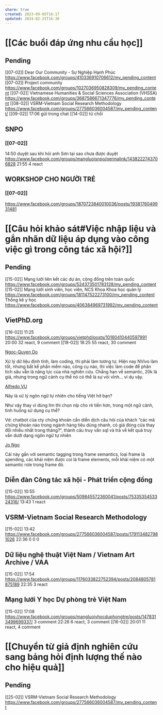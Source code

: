 ```yaml
---
share: true
created: 2023-09-05T16:17
updated: 2024-02-25T16:30
---
```

# [[Các buổi đáp ứng nhu cầu học]]
## Pending
[[07-02]] Dear Our Community - Sự Nghiệp Hạnh Phúc https://www.facebook.com/groups/410336910706612/my_pending_content
[[07-02]] Project community https://www.facebook.com/groups/1027036950828309/my_pending_content
[[07-02]] Vietnamese Humanities & Social Sciences Association (VHSSA) https://www.facebook.com/groups/3687586671347776/my_pending_content
[[08-02]] VSRM-Vietnam Social Research Methodology https://www.facebook.com/groups/277566036004587/my_pending_content/
    [[09-02]] 17:06 gửi trong chat
    [[14-02]] từ chối

## SNPO
### [[07-02]]
14:50 duyệt sau khi hỏi anh Sơn tại sao chưa được duyệt https://www.facebook.com/groups/mangluoisnpo/permalink/1438222743706828
21:55 4 react

## WORKSHOP CHO NGƯỜI TRẺ
### [[07-02]]
https://www.facebook.com/groups/1870723840010036/posts/1938176049931481

# [[Câu hỏi khảo sát#Việc nhập liệu và gắn nhãn dữ liệu áp dụng vào công việc gì trong công tác xã hội?]]
## Pending
[[15-02]] Mạng lưới liên kết các dự án, cộng đồng trên toàn quốc https://www.facebook.com/groups/524373501783128/my_pending_content
[[15-02]] Mạng lưới sinh viên, học viên, NCS Khoa Khoa học quản lý https://www.facebook.com/groups/181147522273100/my_pending_content
Thống kê y học https://www.facebook.com/groups/406384969731992/my_pending_content

## VietPhD.org
[[16-02]] 11:25 https://www.facebook.com/groups/vietphd/posts/10160410440597991
20:00 32 react, 9 comment
[[18-02]] 18:25 55 react, 30 comment

[Ngoc-Quyen Do](https://www.facebook.com/groups/14115377990/user/100003619180169/?__cft__[0]=AZV23E1fCiHb9vN_t-H-tuaLlu5kqneEFE1gpOLY0u8ufCVrdA0GG2c8Vx_0el3cOwNJkUJCaIa6CF0lVH42Ob3RgIoaoT3y59E3i5Ccppe7iOF4Alc8K4rht6k4bwppXEZSav79I4Aoh6OhxDJz4fGv&__tn__=R]-R)

Xử lý dữ liệu định tính, làm coding, thì phải làm tương tự. Hiện nay NVivo làm tốt, nhưng bất kể phần mềm nào, công cụ nào, thì việc làm code để phân tích sâu vẫn là năng lực của nhà nghiên cứu. Chẳng hạn về semantic, 20k là giá, nhưng trong ngữ cảnh cụ thể nó có thể là sự vòi vĩnh… ví dụ vậy.

[Alfredo VU](https://www.facebook.com/groups/14115377990/user/100001734587643/?__cft__[0]=AZV23E1fCiHb9vN_t-H-tuaLlu5kqneEFE1gpOLY0u8ufCVrdA0GG2c8Vx_0el3cOwNJkUJCaIa6CF0lVH42Ob3RgIoaoT3y59E3i5Ccppe7iOF4Alc8K4rht6k4bwppXEZSav79I4Aoh6OhxDJz4fGv&__tn__=R]-R)

Này là xử lý ngôn ngữ tự nhiên cho tiếng Việt hở bạn?

Như vậy thay vì dùng llm thì chọn nlp cho rẻ tiền hơn, trong một ngữ cảnh, tình huống sử dụng cụ thể?

Vd: chatbot của cty chứng khoán cần diễn dịch câu hỏi của khách “các mã chứng khoán nào trong ngành hàng tiêu dùng nhanh, có giá đóng cửa thay đổi nhiều nhất trong tháng?”, thành câu truy vấn sql và trả về kết quả truy vấn dưới dạng ngôn ngữ tự nhiên

[Jo Ngo](https://www.facebook.com/groups/14115377990/user/100013294099120/?__cft__[0]=AZV23E1fCiHb9vN_t-H-tuaLlu5kqneEFE1gpOLY0u8ufCVrdA0GG2c8Vx_0el3cOwNJkUJCaIa6CF0lVH42Ob3RgIoaoT3y59E3i5Ccppe7iOF4Alc8K4rht6k4bwppXEZSav79I4Aoh6OhxDJz4fGv&__tn__=R]-R)

Cái này gần với semantic tagging trong frame semantics, loại frame là spending, các khái niệm được coi là frame elements, mỗi khái niệm có một semantic role trong frame đó.


## Diễn đàn Công tác xã hội - Phát triển cộng đồng
[[15-02]] 10:55 https://www.facebook.com/groups/509845572360041/posts/7533535453324316/
13:43 1 react

## VSRM-Vietnam Social Research Methodology 
[[15-02]] 13:42 https://www.facebook.com/groups/277566036004587/posts/1791134827981026
22:36 0 0 0

## Dữ liệu nghệ thuật Việt Nam / Vietnam Art Archive / VAA
[[15-02]] 17:54 https://www.facebook.com/groups/1176033822752394/posts/2084805781875189
22:35 3 react

## Mạng lưới Y học Dự phòng trẻ Việt Nam
[[15-02]] 17:08 https://www.facebook.com/groups/mangluoiyhocduphongtre/posts/1478313499699337/
3 comment 
22:26 6 react, 3 comment
[[16-02]] 20:01 11 react, 4 comment

# [[Chuyển từ giả định nghiên cứu sang bảng hỏi định lượng thế nào cho hiệu quả]]
## Pending
[[25-02]] VSRM-Vietnam Social Research Methodology  https://www.facebook.com/groups/277566036004587/my_pending_content